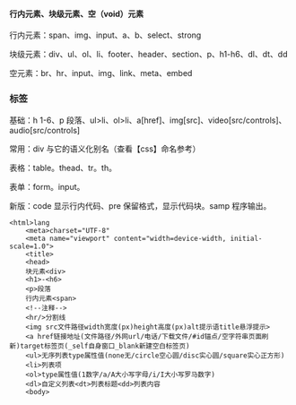 #### 行内元素、块级元素、空（void）元素

行内元素：span、img、input、a、b、select、strong

块级元素：div、ul、ol、li、footer、header、section、p、h1-h6、dl、dt、dd

空元素：br、hr、input、img、link、meta、embed

### 标签

基础：h 1-6、p 段落、ul>li、ol>li、a[href]、img[src]、video[src/controls]、audio[src/controls]

常用：div 与它的语义化别名（查看【css】命名参考）

表格：table。thead、tr。th。

表单：form。input。

新版：code 显示行内代码、pre 保留格式，显示代码块。samp 程序输出。

``` 
<html>lang
	<meta>charset="UTF-8"
	<meta name="viewport" content="width=device-width, initial-scale=1.0">
	<title>
	<head>
    块元素<div>
    <h1>-<h6>
    <p>段落
    行内元素<span>
    <!--注释-->
    <hr/>分割线
    <img src文件路径width宽度(px)height高度(px)alt提示语title悬浮提示>
    <a href链接地址(文件路径/外网url/电话/下载文件/#id锚点/空字符串页面刷新)target标签页(_self自身窗口_blank新建空白标签页)
    <ul>无序列表type属性值(none无/circle空心圆/disc实心圆/square实心正方形)
    <li>列表项
    <ol>type属性值(1数字/a/A大小写字母/i/I大小写罗马数字)
    <dl>自定义列表<dt>列表标题<dd>列表内容
	<body>
```



